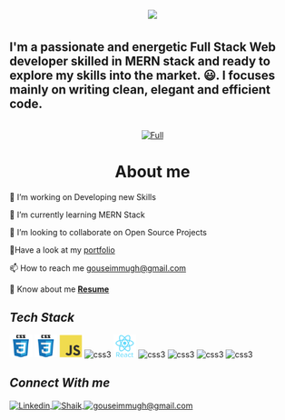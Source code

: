                                    
 

  <h1 align="center">
   <br><img src="https://readme-typing-svg.herokuapp.com?font=Fira+Code&size=25&pause=1000&color=87CEEB&width=435&lines=Hello%2C+I'm+Shaik Gouse😇;Full-Stack+Web+Developer...;"style="max-width: 100%;">
<br/>
    
</h1>
  
  <h2>I'm a passionate and energetic Full Stack Web developer skilled in MERN stack and ready to explore my skills into the market. 😃. I focuses mainly on writing clean, elegant and efficient code.</h2>
  <div align="center">
	<br>
	<a href="https://github.com/sindresorhus/css-in-readme-like-wat/blame/main/header.svg">
		<img src="https://dvokhk8ohqhd8.cloudfront.net/assets/engineering_types/full_stack/hero_image-6d2af04d8ff26b2334e0f866b3e3671b8c5e32fca0f4883c2e6a35248e36d77d.svg" width="800" height="400" alt="Full">
	</a>
	<br>
</div>

  
<div>
             <h1 align="center">About me</h1> 
<div id="about"  >

🔭 I’m working on Developing new Skills

🌱 I’m currently learning MERN Stack                                 

👯 I’m looking to collaborate on Open Source Projects

💬Have a look at my <span> <a href="https://gouseimmu.github.io/"/>portfolio</a></span> 

📫 How to reach me gouseimmugh@gmail.com

📄 Know about me  [**Resume**](https://drive.google.com/file/d/1dAntuQdPsfz_wUwicDZdZfsZZM0ty1Uq/view?usp=sharing)
</div>
</div>

 

<h2><i>Tech Stack</i></h2>
 
 <div>
 <img src="https://raw.githubusercontent.com/devicons/devicon/master/icons/css3/css3-original-wordmark.svg " alt="css3" width="40" height="40"/>
 <img src="https://raw.githubusercontent.com/devicons/devicon/master/icons/css3/css3-original-wordmark.svg " alt="css3" width="40" height="40"/>
 <img src="https://raw.githubusercontent.com/devicons/devicon/master/icons/javascript/javascript-original.svg " alt="css3" width="40" height="40"/>
 <img src="https://encrypted-tbn0.gstatic.com/images?q=tbn:ANd9GcSNErx29Xj1-HZGSX74XQZTz0xOa7t2WYaTGg&usqp=CAU" alt="css3" width="40" height="40"/>
 <img src="https://raw.githubusercontent.com/devicons/devicon/master/icons/react/react-original-wordmark.svg " alt="css3" width="40" height="40"/>
 <img src="https://upload.wikimedia.org/wikipedia/commons/4/49/Redux.png " alt="css3" width="40" height="40"/>
 <img src="https://cdn.iconscout.com/icon/free/png-256/npm-3521612-2945056.png" alt="css3" width="40" height="40"/>
 <img src="https://encrypted-tbn0.gstatic.com/images?q=tbn:ANd9GcQVX4T8aK1B1achwL0ghFbp6HRI70Grdo_U7w&usqp=CAU" alt="css3" width="40" height="40"/>
 <img src="https://encrypted-tbn0.gstatic.com/images?q=tbn:ANd9GcRfu1mi6LAfuv1HSVFYUtOVgBsIB5f96Ui_Xw&usqp=CAU" alt="css3" width="40" height="40"/>
 </div>
  
<h2><i>Connect With me</i></h2>


<p align="left">
    <a href="https://www.linkedin.com/in/shaik-gouse-94b50a1b8/" target="_blank">
        <img align="center" src="https://img.shields.io/badge/LinkedIn-0077B5?style=for-the-badge&logo=linkedin&logoColor=white" alt="Linkedin" />
    </a>
    <a href="https://gouseimmu.github.io/">
        <img align="center" src="https://img.shields.io/badge/Portfolio-18A303?style=for-the-badge&logo=ionic&logoColor=white" alt="Shaik" />
    </a>
    <a title="gouseimmugh@gmail.com" href="mailto:gouseimmugh@gmail.com" target="_blank">
        <img align="center" src="https://img.shields.io/badge/Gmail-D14836?style=for-the-badge&logo=gmail&logoColor=white" alt="gouseimmugh@gmail.com" />
    </a>
</p>
<br>
 </div>

   


 
     
     
                    
                                                



         
 


<!--
**gouseimmu/gouseimmu** is a ✨ _special_ ✨ repository because its `README.md` (this file) appears on your GitHub profile.

Here are some ideas to get you started:

- 🔭 I’m currently working on Project
 
